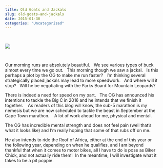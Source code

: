 ```yaml
---
title: Old Goats and Jackals
slug: old-goats-and-jackals
date: 2015-01-30
categories: "Uncategorized"
---
```


<p> </p>
<p><img src="http://res.cloudinary.com/dy6grlu8z/image/upload/v1558842108/zmaznrli1hrx62wlapgk.jpg"/></p>
<p> </p>
<p>Our morning runs are absolutely beautiful.   We see various types of buck almost every time we go out.   This morning though we saw a jackal.   Is this perhaps a plot by the OG to make me run faster?   I’m thinking several strategically placed jackals may lead to more speedwork.   And where will it stop?   Will he be negotiating with the Parks Board for Mountain Leopards?</p>
<p>There is indeed a need for speed on my part.   The OG has announced his intentions to tackle the Big C in 2016 and he intends that we finish it together.    As readers of this blog will know, the sub-5 marathon is my nemesis but we are now scheduled to tackle the beast in September at the Cape Town marathon.    A lot of work ahead for me, physical and mental.</p>
<p>The OG has incredible mental strength and does not feel pain (well that’s what it looks like) and I’m really hoping that some of that rubs off on me.</p>
<p>He also intends to ride the Roof of Africa, either at the end of this year or the following year, depending on when he qualifies, and I am beyond thankful that when it comes to motor bikes, all I have to do is pose as Biker Chick, and not actually ride them!  In the meantime, I will investigate what it takes to be a pit poppie.</p>







